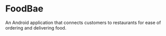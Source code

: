 # FoodBae
An Android application that connects customers to restaurants for ease of ordering and delivering food.
